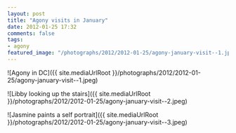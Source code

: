 ```yaml
---
layout: post
title: "Agony visits in January"
date: 2012-01-25 17:32
comments: false
tags: 
- agony
featured_image: "/photographs/2012/2012-01-25/agony-january-visit--1.jpeg"
---
```

![Agony in DC]({{ site.mediaUrlRoot }}/photographs/2012/2012-01-25/agony-january-visit--1.jpeg)


![Libby looking up the stairs]({{ site.mediaUrlRoot }}/photographs/2012/2012-01-25/agony-january-visit--2.jpeg)


![Jasmine paints a self portrait]({{ site.mediaUrlRoot }}/photographs/2012/2012-01-25/agony-january-visit--3.jpeg)

